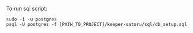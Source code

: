 To run sql script:
```
sudo -i -u postgres
psql -U postgres -f [PATH_TO_PROJECT]/keeper-satoru/sql/db_setup.sql
```